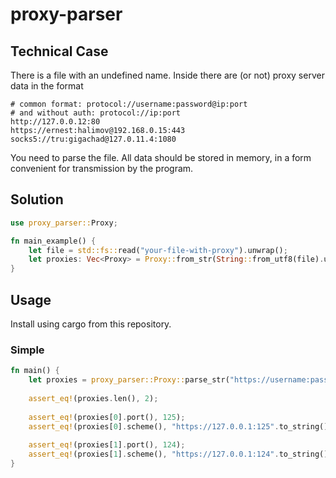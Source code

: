 # proxy-parser

## Technical Case

There is a file with an undefined name. Inside there are (or not) proxy server data in the format
```plain
# common format: protocol://username:password@ip:port
# and without auth: protocol://ip:port
http://127.0.0.12:80
https://ernest:halimov@192.168.0.15:443
socks5://tru:gigachad@127.0.11.4:1080
```

You need to parse the file. All data should be stored in memory, in a form convenient for transmission by the program.

## Solution

```rust
use proxy_parser::Proxy;

fn main_example() {
    let file = std::fs::read("your-file-with-proxy").unwrap();
    let proxies: Vec<Proxy> = Proxy::from_str(String::from_utf8(file).unwrap()); // Vec<Proxy>
}
```

## Usage 

Install using cargo from this repository. 

### Simple

```rust
fn main() {
    let proxies = proxy_parser::Proxy::parse_str("https://username:password@127.0.0.1:125\nhttps://username:password@127.0.0.1:124");
    
    assert_eq!(proxies.len(), 2);
     
    assert_eq!(proxies[0].port(), 125);
    assert_eq!(proxies[0].scheme(), "https://127.0.0.1:125".to_string());
  
    assert_eq!(proxies[1].port(), 124);
    assert_eq!(proxies[1].scheme(), "https://127.0.0.1:124".to_string());
}
```


